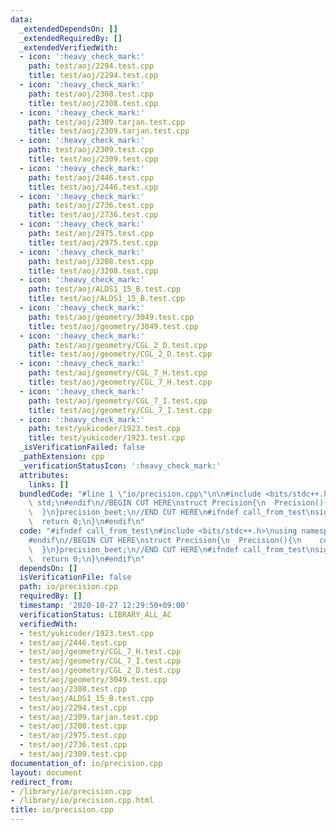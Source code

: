 ```yaml
---
data:
  _extendedDependsOn: []
  _extendedRequiredBy: []
  _extendedVerifiedWith:
  - icon: ':heavy_check_mark:'
    path: test/aoj/2294.test.cpp
    title: test/aoj/2294.test.cpp
  - icon: ':heavy_check_mark:'
    path: test/aoj/2308.test.cpp
    title: test/aoj/2308.test.cpp
  - icon: ':heavy_check_mark:'
    path: test/aoj/2309.tarjan.test.cpp
    title: test/aoj/2309.tarjan.test.cpp
  - icon: ':heavy_check_mark:'
    path: test/aoj/2309.test.cpp
    title: test/aoj/2309.test.cpp
  - icon: ':heavy_check_mark:'
    path: test/aoj/2446.test.cpp
    title: test/aoj/2446.test.cpp
  - icon: ':heavy_check_mark:'
    path: test/aoj/2736.test.cpp
    title: test/aoj/2736.test.cpp
  - icon: ':heavy_check_mark:'
    path: test/aoj/2975.test.cpp
    title: test/aoj/2975.test.cpp
  - icon: ':heavy_check_mark:'
    path: test/aoj/3208.test.cpp
    title: test/aoj/3208.test.cpp
  - icon: ':heavy_check_mark:'
    path: test/aoj/ALDS1_15_B.test.cpp
    title: test/aoj/ALDS1_15_B.test.cpp
  - icon: ':heavy_check_mark:'
    path: test/aoj/geometry/3049.test.cpp
    title: test/aoj/geometry/3049.test.cpp
  - icon: ':heavy_check_mark:'
    path: test/aoj/geometry/CGL_2_D.test.cpp
    title: test/aoj/geometry/CGL_2_D.test.cpp
  - icon: ':heavy_check_mark:'
    path: test/aoj/geometry/CGL_7_H.test.cpp
    title: test/aoj/geometry/CGL_7_H.test.cpp
  - icon: ':heavy_check_mark:'
    path: test/aoj/geometry/CGL_7_I.test.cpp
    title: test/aoj/geometry/CGL_7_I.test.cpp
  - icon: ':heavy_check_mark:'
    path: test/yukicoder/1923.test.cpp
    title: test/yukicoder/1923.test.cpp
  _isVerificationFailed: false
  _pathExtension: cpp
  _verificationStatusIcon: ':heavy_check_mark:'
  attributes:
    links: []
  bundledCode: "#line 1 \"io/precision.cpp\"\n\n#include <bits/stdc++.h>\nusing namespace\
    \ std;\n#endif\n//BEGIN CUT HERE\nstruct Precision{\n  Precision(){\n    cout<<fixed<<setprecision(12);\n\
    \  }\n}precision_beet;\n//END CUT HERE\n#ifndef call_from_test\nsigned main(){\n\
    \  return 0;\n}\n#endif\n"
  code: "#ifndef call_from_test\n#include <bits/stdc++.h>\nusing namespace std;\n\
    #endif\n//BEGIN CUT HERE\nstruct Precision{\n  Precision(){\n    cout<<fixed<<setprecision(12);\n\
    \  }\n}precision_beet;\n//END CUT HERE\n#ifndef call_from_test\nsigned main(){\n\
    \  return 0;\n}\n#endif\n"
  dependsOn: []
  isVerificationFile: false
  path: io/precision.cpp
  requiredBy: []
  timestamp: '2020-10-27 12:29:50+09:00'
  verificationStatus: LIBRARY_ALL_AC
  verifiedWith:
  - test/yukicoder/1923.test.cpp
  - test/aoj/2446.test.cpp
  - test/aoj/geometry/CGL_7_H.test.cpp
  - test/aoj/geometry/CGL_7_I.test.cpp
  - test/aoj/geometry/CGL_2_D.test.cpp
  - test/aoj/geometry/3049.test.cpp
  - test/aoj/2308.test.cpp
  - test/aoj/ALDS1_15_B.test.cpp
  - test/aoj/2294.test.cpp
  - test/aoj/2309.tarjan.test.cpp
  - test/aoj/3208.test.cpp
  - test/aoj/2975.test.cpp
  - test/aoj/2736.test.cpp
  - test/aoj/2309.test.cpp
documentation_of: io/precision.cpp
layout: document
redirect_from:
- /library/io/precision.cpp
- /library/io/precision.cpp.html
title: io/precision.cpp
---
```

